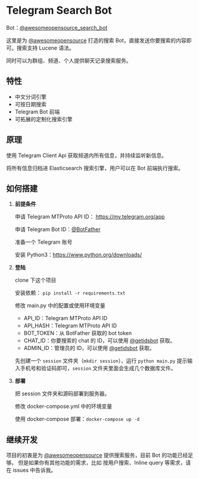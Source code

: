 # Telegram Search Bot

Bot：[@awesomeopensource_search_bot](http://t.me/awesomeopensource_search_bot)

这里是为 [@awesomeopensource](https://t.me/awesomeopensource) 打造的搜索 Bot，直接发送你要搜索的内容即可。搜索支持 Lucene 语法。

同时可以为群组、频道、个人提供聊天记录搜索服务。

## 特性

* 中文分词引擎
* 可按日期搜索
* Telegram Bot 前端
* 可拓展的定制化搜索引擎

## 原理

使用 Telegram Client Api 获取频道内所有信息，并持续监听新信息。

将所有信息归档进 Elasticsearch 搜索引擎，用户可以在 Bot 前端执行搜索。

## 如何搭建

1. **前提条件**

    申请 Telegram MTProto API ID： https://my.telegram.org/app

    申请 Telegram Bot ID：[@BotFather](https://t.me/BotFather)

    准备一个 Telegram 账号

    安装 Python3：https://www.python.org/downloads/

2. **登陆**

    clone 下这个项目 

    安装依赖： `pip install -r requirements.txt`

    修改 main.py 中的配置或使用环境变量
    
    * API_ID：Telegram MTProto API ID
    * API_HASH：Telegram MTProto API ID
    * BOT_TOKEN：从 BotFather 获取的 bot token
    * CHAT_ID：你要搜索的 chat 的 ID，可以使用 [@getidsbot](https://t.me/getidsbot) 获取。
    * ADMIN_ID：管理员的 ID，可以使用 [@getidsbot](https://t.me/getidsbot) 获取。

    先创建一个 `session` 文件夹（`mkdir session`），运行 `python main.py` 提示输入手机号和验证码即可，`session` 文件夹里面会生成几个数据库文件。

3. **部署**

    把 session 文件夹和源码部署到服务器。

    修改 docker-compose.yml 中的环境变量

    使用 docker-compose 部署：`docker-compose up -d`

## 继续开发

项目的初衷是为 [@awesomeopensource](https://t.me/awesomeopensource) 提供搜索服务，目前 Bot 的功能已经足够。
但是如果你有其他功能的需求，比如 按用户搜索、Inline query 等需求，请在 issues 中告诉我。
